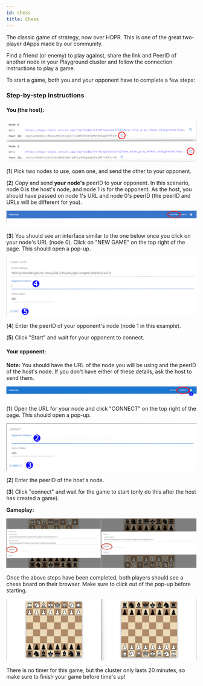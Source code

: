 ```yaml
---
id: chess
title: Chess
---
```


The classic game of strategy, now over HOPR. This is one of the great two-player dApps made by our community.

Find a friend (or enemy) to play against, share the link and PeerID of another node in your Playground cluster and follow the connection instructions to play a game.

To start a game, both you and your opponent have to complete a few steps:

### Step-by-step instructions

#### You (the host):

![chess two nodes](./images-dApps/chess-two-nodes-2.png)

(**1**) Pick two nodes to use, open one, and send the other to your opponent.

(**2**) Copy and send **your node's** peerID to your opponent. In this scenario, node 0 is the host's node, and node 1 is for the opponent. As the host, you should have passed on node 1's URL and node 0's peerID (the peerID and URLs will be different for you).

![new game circled](./images-dApps/chess-playground-newgame-circled.png)

(**3**) You should see an interface similar to the one below once you click on your node's URL (node 0). Click on "NEW GAME" on the top right of the page. This should open a pop-up.

![new game pop-up](./images-dApps/chess-start-pop-up-2.png)

(**4**) Enter the peerID of your opponent's node (node 1 in this example).

(**5**) Click "Start" and wait for your opponent to connect.

#### Your opponent:

**Note:** You should have the URL of the node you will be using and the peerID of the host's node. If you don't have either of these details, ask the host to send them.

![chess two nodes](./images-dApps/chess-connect-circled-2.png)

(**1**) Open the URL for your node and click "CONNECT" on the top right of the page. This should open a pop-up.

![chess two nodes](./images-dApps/chess-connect-pop-up-2.png)

(**2**) Enter the peerID of the host's node.

(**3**) Click "connect" and wait for the game to start (only do this after the host has created a game).

**Gameplay:**

![new game pop-up](./images-dApps/chess-playground-pop-up-split.png)

Once the above steps have been completed, both players should see a chess board on their browser. Make sure to click out of the pop-up before starting.

![new game pop-up](./images-dApps/chess-playground-split-board.png)

There is no timer for this game, but the cluster only lasts 20 minutes, so make sure to finish your game before time's up!
